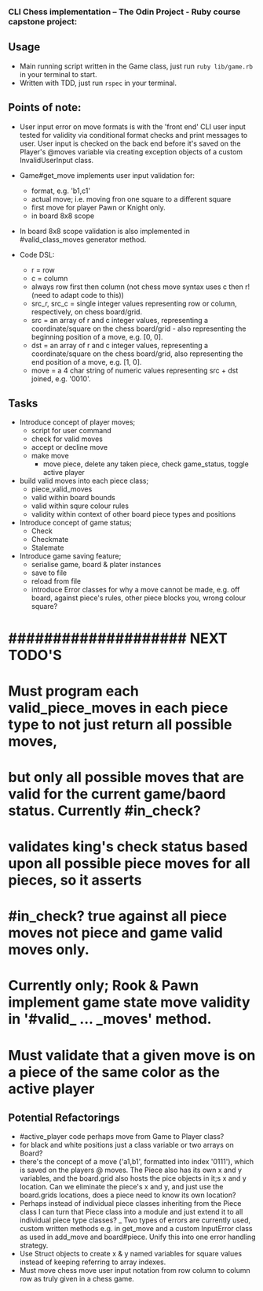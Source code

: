### CLI Chess implementation – The Odin Project - Ruby course capstone project:

## Usage
- Main running script written in the Game class, just run `ruby lib/game.rb` in your terminal to start.
- Written with TDD, just run `rspec` in your terminal.

## Points of note:
- User input error on move formats is with the 'front end' CLI user input tested for validity via conditional format checks and print messages to user. User input is checked on the back end before it's saved on the Player's @moves variable via creating exception objects of a custom InvalidUserInput class.
- Game#get_move implements user input validation for:
  - format, e.g. 'b1,c1'
  - actual move; i.e. moving fron one square to a different square
  - first move for player Pawn or Knight only.
  - in board 8x8 scope
- In board 8x8 scope validation is also implemented in #valid_class_moves generator method.

- Code DSL:
  - r = row
  - c = column
  - always row first then column (not chess move syntax uses c then r! (need to adapt code to this))
  - src_r, src_c = single integer values representing row or column, respectively, on chess board/grid.
  - src = an array of r and c integer values, representing a coordinate/square on the chess board/grid - also representing the beginning position of a move, e.g. [0, 0].
  - dst = an array of r and c integer values, representing a coordinate/square on the chess board/grid, also representing the end position of a move, e.g. [1, 0].
  - move = a 4 char string of numeric values representing src + dst joined, e.g. '0010'. 



## Tasks
- Introduce concept of player moves;
  - script for user command
  - check for valid moves
  - accept or decline move
  - make move
    - move piece, delete any taken piece, check game_status, toggle active player
- build valid moves into each piece class;
  - piece_valid_moves
  - valid within board bounds
  - valid within squre colour rules
  - validity within context of other board piece types and positions
- Introduce concept of game status;
  - Check
  - Checkmate
  - Stalemate
- Introduce game saving feature;
  - serialise game, board & plater instances
  - save to file
  - reload from file
  - introduce Error classes for why a move cannot be made, e.g. off board, against piece's rules, other piece blocks you, wrong colour square?

# #################### NEXT TODO'S ###############

  # Must program each valid_piece_moves in each piece type to not just return all possible moves, 
  # but only all possible moves that are valid for the current game/baord status. Currently #in_check?
  # validates king's check status based upon all possible piece moves for all pieces, so it asserts
  # #in_check? true against all piece moves not piece and game valid moves only.
  # Currently only; Rook & Pawn implement game state move validity in '#valid_ ... _moves' method.


  # Must validate that a given move is on a piece of the same color as the active player


## Potential Refactorings

- #active_player code perhaps move from Game to Player class?
- for black and white positions just a class variable or two arrays on Board?
- there's the concept of a move ('a1,b1', formatted into index '0111'), which is saved on the players @ moves. The Piece also has its own x and y variables, and the board.grid also hosts the pice objects in it;s x and y location. Can we eliminate the piece's x and y, and just use the board.grids locations, does a piece need to know its own location?
- Perhaps instead of individual piece classes inheriting from the Piece class I can turn that Piece class into a module and just extend it to all individual piece type classes?
_ Two types of errors are currently used, custom written methods e.g. in get_move and a custom InputError class as used in add_move and board#piece. Unify this into one error handling strategy.
- Use Struct objects to create x & y named variables for square values instead of keeping referring to array indexes.
- Must move chess move user input notation from row column to column row as truly given in a chess game.

